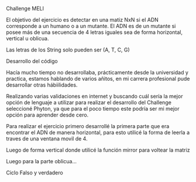 Challenge MELI

El objetivo del ejercicio es detectar en una matiz NxN si el ADN corresponde a un humano o a un mutante.
El ADN es de un mutante si posee más de una secuencia de 4 letras iguales sea de forma horizontal, vertical u oblicua.

Las letras de los String solo pueden ser (A, T, C, G)

Desarrollo del código

Hacía mucho tiempo no desarrollaba, prácticamente desde la universidad y practica, estamos hablando de varios añitos, en mi carrera profesional pude desarrollar otras hábiilidades.

Realizando varias validaciones en internet y buscando cuál sería la mejor opción de lenguaje a utilizar para realizar el desarrollo del Challenge seleccioné Phyton, ya que para el poco tiempo este podría ser mi mejor opción para aprender desde cero.

Para realizar el ejercicio primero desarrollé la primera parte que era encontrar el ADN de manera horizontal, para esto utilicé la forma de leerla a traves de una ventana movil de 4.

Luego de forma vertical donde utilicé la función mirror para voltear la matriz

Luego para la parte oblicua…

Ciclo 
Falso y verdadero
